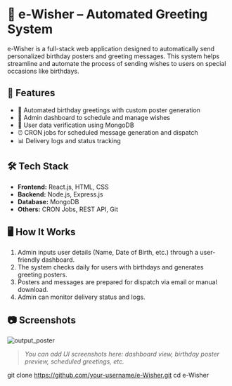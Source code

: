 # 🎉 e-Wisher – Automated Greeting System

e-Wisher is a full-stack web application designed to automatically send personalized birthday posters and greeting messages. This system helps streamline and automate the process of sending wishes to users on special occasions like birthdays.

## 🚀 Features

- 🎂 Automated birthday greetings with custom poster generation
- 📅 Admin dashboard to schedule and manage wishes
- 🧾 User data verification using MongoDB
- ⏰ CRON jobs for scheduled message generation and dispatch
- 📊 Delivery logs and status tracking

## 🛠️ Tech Stack

- **Frontend:** React.js, HTML, CSS
- **Backend:** Node.js, Express.js
- **Database:** MongoDB
- **Others:** CRON Jobs, REST API, Git

## 🖥️ How It Works

1. Admin inputs user details (Name, Date of Birth, etc.) through a user-friendly dashboard.
2. The system checks daily for users with birthdays and generates greeting posters.
3. Posters and messages are prepared for dispatch via email or manual download.
4. Admin can monitor delivery status and logs.

## 📷 Screenshots
![output_poster](https://github.com/user-attachments/assets/2dc015bf-608b-4e31-a4e2-a295794c1f2f)

> _You can add UI screenshots here: dashboard view, birthday poster preview, scheduled greetings, etc._


   git clone https://github.com/your-username/e-Wisher.git
   cd e-Wisher

